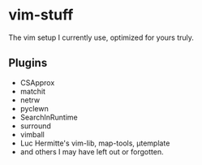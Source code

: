 vim-stuff
=========

The vim setup I currently use, optimized for yours truly.

Plugins
-------

* CSApprox
* matchit
*  netrw
* pyclewn
* SearchInRuntime
* surround
* vimball
* Luc Hermitte's vim-lib, map-tools, µtemplate
* and others I may have left out or forgotten.
